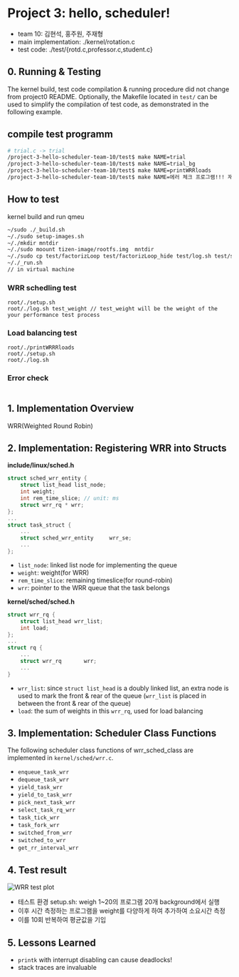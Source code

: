 # Project 3: hello, scheduler!
* team 10: 김현석, 홍주원, 주재형
* main implementation: ./kernel/rotation.c
* test code: ./test/{rotd.c,professor.c,student.c}

## 0. Running & Testing
The kernel build, test code compilation & running procedure did not change from project0 README. Optionally, the Makefile located in `test/` can be used to simplify the compilation of test code, as demonstrated in the following example.

## compile test programm
```bash
# trial.c -> trial
/project-3-hello-scheduler-team-10/test$ make NAME=trial    			// do naive trial divistion for finite num and print turnaround time
/project-3-hello-scheduler-team-10/test$ make NAME=trial_bg 			// infinitly trial division
/project-3-hello-scheduler-team-10/test$ make NAME=printWRRloads 		// periodicly print load of each wrr rq
/project-3-hello-scheduler-team-10/test$ make NAME=에러 체크 프로그램!!! 재형하 이름이 뭐
```

## How to test 
kernel build and run qmeu
```bash
~/sudo ./_build.sh
~/./sudo setup-images.sh
~/./mkdir mntdir
~/./sudo moount tizen-image/rootfs.img  mntdir
~/./sudo cp test/factorizLoop test/factorizLoop_hide test/log.sh test/setup.sh mntdir/root
~/./_run.sh
// in virtual machine
```
### WRR schedling test
```base
root/./setup.sh
root/./log.sh test_weight // test_weight will be the weight of the your performance test process
```
### Load balancing test
```base
root/./printWRRRloads
root/./setup.sh
root/./log.sh
```
### Error check
```bash
```
## 1. Implementation Overview
WRR(Weighted Round Robin)

## 2. Implementation: Registering WRR into Structs
**include/linux/sched.h**
```C
struct sched_wrr_entity {
	struct list_head list_node;
	int weight;
	int rem_time_slice; // unit: ms
	struct wrr_rq * wrr;
};
...
struct task_struct {
    ...
    struct sched_wrr_entity 	wrr_se;
    ...
};
```
* `list_node`: linked list node for implementing the queue
* `weight`: weight(for WRR)
* `rem_time_slice`: remaining timeslice(for round-robin)
* `wrr`: pointer to the WRR queue that the task belongs

**kernel/sched/sched.h**
```C
struct wrr_rq {
	struct list_head wrr_list;
	int load;
};
...
struct rq {
    ...
    struct wrr_rq		wrr;
    ...
}
```
* `wrr_list`: since `struct list_head` is a doubly linked list, an extra node is used to mark the front & rear of the queue (`wrr_list` is placed in between the front & rear of the queue)
* `load`: the sum of weights in this `wrr_rq`, used for load balancing

## 3. Implementation: Scheduler Class Functions
The following scheduler class functions of wrr_sched_class are implemented in `kernel/sched/wrr.c`.
* `enqueue_task_wrr`
* `dequeue_task_wrr`
* `yield_task_wrr`
* `yield_to_task_wrr`
* `pick_next_task_wrr`
* `select_task_rq_wrr`
* `task_tick_wrr`
* `task_fork_wrr`
* `switched_from_wrr`
* `switched_to_wrr`
* `get_rr_interval_wrr`

## 4. Test result
![WRR test plot](https://github.com/swsnu/project-3-hello-scheduler-team-10/assets/91672190/288e6a76-fb5b-400b-9b90-ce576d3b3ec4)
- 테스트 환경 setup.sh: weigh 1~20의 프로그램 20개 background에서 실행
- 이후 시간 측정하는 프로그램을 weight를 다양하게 하여 추가하여 소요시간 측정 
- 이를 10회 반복하여 평균값을 기입
## 5. Lessons Learned
* `printk` with interrupt disabling can cause deadlocks!
* stack traces are invaluable 
